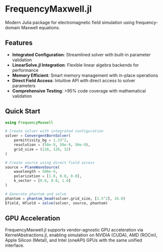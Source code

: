 # FrequencyMaxwell.jl

Modern Julia package for electromagnetic field simulation using frequency-domain Maxwell equations.

## Features

- **Integrated Configuration**: Streamlined solver with built-in parameter validation
- **LinearSolve.jl Integration**: Flexible linear algebra backends for performance
- **Memory Efficient**: Smart memory management with in-place operations
- **Direct Field Access**: Intuitive API with direct access to solver parameters
- **Comprehensive Testing**: >95% code coverage with mathematical validation

## Quick Start

```julia
using FrequencyMaxwell

# Create solver with integrated configuration
solver = ConvergentBornSolver(
    permittivity_bg = 1.33^2,
    resolution = (50e-9, 50e-9, 50e-9),
    grid_size = (128, 128, 32)
)

# Create source using direct field access
source = PlaneWaveSource(
    wavelength = 500e-9,
    polarization = [1.0, 0.0, 0.0],
    k_vector = [0.0, 0.0, 1.0]
)

# Generate phantom and solve
phantom = phantom_bead(solver.grid_size, [1.5^2], 16.0)
Efield, Hfield = solve(solver, source, phantom)
```

## GPU Acceleration

FrequencyMaxwell.jl supports vendor-agnostic GPU acceleration via KernelAbstractions.jl, enabling simulation on NVIDIA (CUDA), AMD (ROCm), Apple Silicon (Metal), and Intel (oneAPI) GPUs with the same unified interface.
